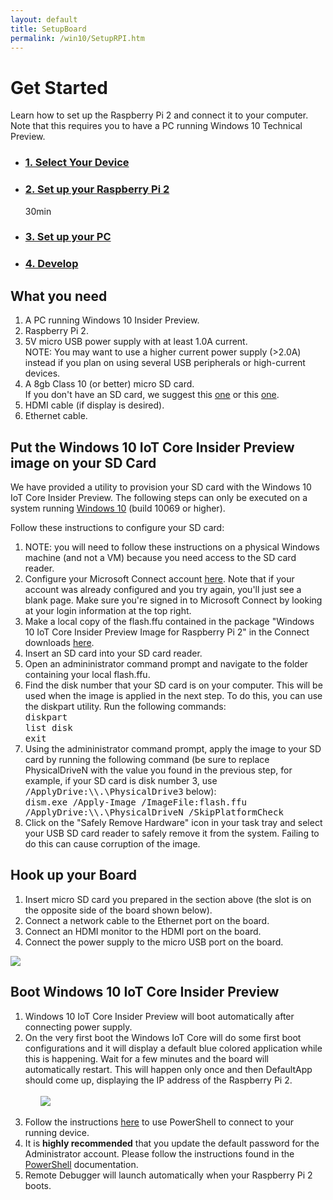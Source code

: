 ```yaml
---
layout: default
title: SetupBoard
permalink: /win10/SetupRPI.htm
---
```


<!-- Main jumbotron for a primary marketing message or call to action -->
<div class="row">
    <!-- <h1>Get Started - Setup Your Raspberry Pi 2</h1> -->
    <h1>Get Started</h1>
    <div class="col-md-8">
        <p>Learn how to set up the Raspberry Pi 2 and connect it to your computer. Note that this requires you to have a PC running Windows 10 Technical Preview.</p>
    </div>
     <div class="row">
        <ul class="nav nav-justified get-started-steps text-center">
            <li>
              <a href="{{site.baseurl}}/GetStarted.htm"><h3 class="inactive">1. Select Your Device</h3></a>
            </li>
            <li>
              <a href="{{site.baseurl}}/win10/SetupRPI.htm"><h3 class="active">2. Set up your Raspberry Pi 2</h3></a>
              <span class="glyphicon glyphicon-time"></span> 30min
            </li>
            <li>
              <a href="{{site.baseurl}}/win10/SetupPC.htm"><h3 class="inactive">3. Set up your PC</h3></a>
            </li>
            <li>
              <a href="{{site.baseurl}}/win10/samples/Blinky.htm"><h3 class="inactive">4. Develop</h3></a>
            </li>
        </ul>
    </div>
</div>


<div class="row">
    <a name="setup-rpi"></a>
    <h2>What you need</h2>
    <ol>
        <li>A PC running Windows 10 Insider Preview.</li>
        <li>Raspberry Pi 2.</li>
        <li>5V micro USB power supply with at least 1.0A current.</li>
			NOTE: You may want to use a higher current power supply (>2.0A) instead if you plan on using several USB peripherals or high-current devices.
        <li>A 8gb Class 10 (or better) micro SD card.</li>
			If you don't have an SD card, we suggest this <a href="http://www.amazon.com/gp/product/B00IVPU786?tag=thewire06-20&linkCode=as2&creative=374929&camp=211189">one</a> or this <a href="http://www.amazon.com/SanDisk-Ultra-Micro-SDHC-16GB/dp/9966573445/ref=sr_1_15?ie=UTF8&qid=1415926730&sr=8-15&keywords=micro+sd+xd">one</a>.
        <li>HDMI cable (if display is desired).</li>
        <li>Ethernet cable.</li>
    </ol>
</div>

<div class="row">
    <h2>Put the Windows 10 IoT Core Insider Preview image on your SD Card</h2>
    <p>We have provided a utility to provision your SD card with the Windows 10 IoT Core Insider Preview.  The following steps can only be executed on a system running <a href="https://insider.windows.com">Windows 10</a> (build 10069 or higher).</p>
    <p>Follow these instructions to configure your SD card:</p>
    <ol class="word-wrap">
        <li>NOTE: you will need to follow these instructions on a physical Windows machine (and not a VM) because you need access to the SD card reader.</li>
        <li>Configure your Microsoft Connect account <a href="https://connect.microsoft.com/windowsembeddediot/SelfNomination.aspx?ProgramID=8558" target="_blank">here</a>. Note that if your account was already configured and you try again, you'll just see a blank page. Make sure you're signed in to Microsoft Connect by looking at your login information at the top right.</li>
        <li>Make a local copy of the flash.ffu contained in the package "Windows 10 IoT Core Insider Preview Image for Raspberry Pi 2" in the Connect downloads <a href="http://connect.microsoft.com/windowsembeddedIoT/Downloads/" target="_blank">here</a>.</li>
        <li>Insert an SD card into your SD card reader.</li>
        <li>Open an admininistrator command prompt and navigate to the folder containing your local flash.ffu.</li>
        <li>
            Find the disk number that your SD card is on your computer.  This will be used when the image is applied in the next step.  To do this, you can use the diskpart utility.  Run the following commands:<br />
            <kbd>diskpart</kbd><br />
            <kbd>list disk</kbd><br />
            <kbd>exit</kbd>
        </li>
        <li>
            Using the admininistrator command prompt, apply the image to your SD card by running the following command (be sure to replace PhysicalDriveN with the value you found in the previous step, for example, if your SD card is disk number 3, use <kbd>/ApplyDrive:\\.\PhysicalDrive3</kbd> below):<br />
            <kbd>dism.exe /Apply-Image /ImageFile:<fullpath>flash.ffu /ApplyDrive:\\.\PhysicalDriveN /SkipPlatformCheck</fullpath></kbd>
        </li>
        <li>Click on the "Safely Remove Hardware" icon in your task tray and select your USB SD card reader to safely remove it from the system.  Failing to do this can cause corruption of the image.
        </li>
    </ol>
</div>

<div class="row">
    <a name="hookupboard"></a>
    <h2>Hook up your Board</h2>
    <ol class="word-wrap">
        <li>Insert micro SD card you prepared in the section above (the slot is on the opposite side of the board shown below).</li>
        <li>Connect a network cable to the Ethernet port on the board.</li>
        <li>Connect an HDMI monitor to the HDMI port on the board.</li>
        <li>Connect the power supply to the micro USB port on the board.</li>
    </ol>
    <img class="device-images" src="{{site.baseurl}}/images/rpi2.png">
</div>

<div class="row">
    <h2>Boot Windows 10 IoT Core Insider Preview</h2>
    <ol class="word-wrap">
        <li>Windows 10 IoT Core Insider Preview will boot automatically after connecting power supply.</li>
        <li>On the very first boot the Windows IoT Core will do some first boot configurations and it will display a default blue colored application while this is happening. Wait for a few minutes and the board will automatically restart. This will happen only once and then DefaultApp should come up, displaying the IP address of the Raspberry Pi 2.
            <br /><br /><ul><img class="device-images" src="{{site.baseurl}}/images/DefaultAppRpi2.png"></ul><br />
        </li>
        <li>Follow the instructions <a href="{{site.baseurl}}/win10/samples/PowerShell.htm">here</a> to use PowerShell to connect to your running device.</li>
        <li>It is <b>highly recommended</b> that you update the default password for the Administrator account.  Please follow the instructions found in the <a href="{{site.baseurl}}/win10/samples/PowerShell.htm">PowerShell</a> documentation.</li>
        <li>Remote Debugger will launch automatically when your Raspberry Pi 2 boots. </li>
    </ol>
</div>
